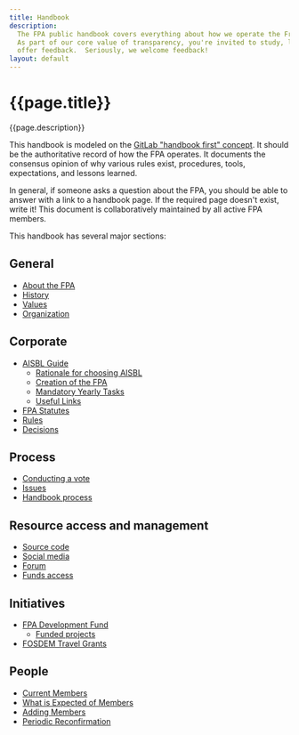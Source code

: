 ```yaml
---
title: Handbook
description:
  The FPA public handbook covers everything about how we operate the FreeCAD Project Association.
  As part of our core value of transparency, you're invited to study, learn, copy and
  offer feedback.  Seriously, we welcome feedback!
layout: default
---
```


# {{page.title}}

{{page.description}}

This handbook is modeled on the [GitLab "handbook first" concept](https://about.gitlab.com/company/culture/all-remote/handbook-first-documentation/).  It should be the
authoritative record of how the FPA operates. It documents the consensus opinion
of why various rules exist, procedures, tools, expectations, and lessons learned.

In general, if someone asks a question about the FPA, you should be able to answer
with a link to a handbook page.  If the required page doesn't exist, write it! This
document is collaboratively maintained by all active FPA members.

This handbook has several major sections:

## General
- [About the FPA](./general/about.md)
- [History](./general/history.md)
- [Values](./general/values.md)
- [Organization](./general/organization.md)

## Corporate
- [AISBL Guide](./corporate/aisbl_guide.md)
    - [Rationale for choosing AISBL](./corporate/AISBL/rationale.md)
    - [Creation of the FPA](./corporate/AISBL/creation.md)
    - [Mandatory Yearly Tasks](./corporate/AISBL/mandatory_tasks.md)
    - [Useful Links](./corporate/AISBL/links.md)
- [FPA Statutes](./corporate/statutes.md)
- [Rules](./process/rules.md)
- [Decisions](./process/decisions.md)

## Process
- [Conducting a vote](./process/voting.md)
- [Issues](./process/issues.md)
- [Handbook process](./process/handbook.md)

## Resource access and management
- [Source code](./process/source_code_access.md)
- [Social media](./process/socialmedia.md)
- [Forum](./process/forum.md)
- [Funds access](./process/fundsaccess.md)

## Initiatives
- [FPA Development Fund](../projects/FPADF/FPADF_Announcement.md)
    - [Funded projects](../projects/FPADF/funded_projects.md)
- [FOSDEM Travel Grants](../projects/FOSDEM_Travel/FOSDEM_travel_grants.md)

## People
- [Current Members](./people/roster.md)
- [What is Expected of Members](./people/expectations.md)
- [Adding Members](./process/member.md)
- [Periodic Reconfirmation](./process/reconfirmation.md)

